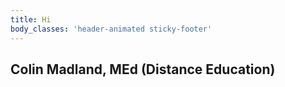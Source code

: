 ```yaml
---
title: Hi
body_classes: 'header-animated sticky-footer'
---
```


## Colin Madland, MEd (Distance Education)